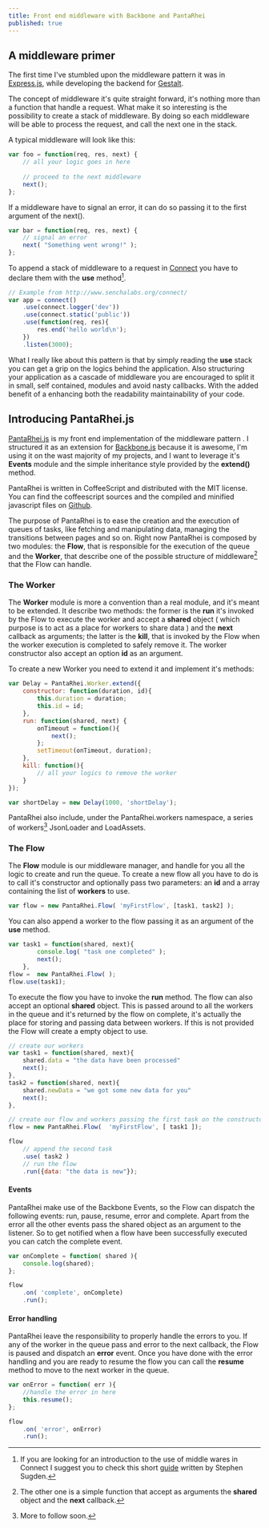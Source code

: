 ```yaml
---
title: Front end middleware with Backbone and PantaRhei
published: true
---
```


## A middleware primer

The first time I've stumbled upon  the middleware pattern it was in [Express.js], while developing the backend for [Gestalt]. 

The concept of middleware it's quite straight forward, it's nothing more than a function that handle a request. What make it so interesting is the possibility to create a stack of middleware. By doing so each middleware will be able to process the request, and call the next one in the stack.

A typical middleware will look like this:

```javascript
var foo = function(req, res, next) {
	// all your logic goes in here
	
	// proceed to the next middleware
	next();
};
```

If a middleware have to signal an error, it can do so passing it to the first argument of the next().

```javascript
var bar = function(req, res, next) {
	// signal an error
	next( "Something went wrong!" );
};
```

To append a stack of middleware to a request in [Connect] you have to declare them with the **use** method[^1].
	
```javascript
// Example from http://www.senchalabs.org/connect/
var app = connect()
	.use(connect.logger('dev'))
	.use(connect.static('public'))
	.use(function(req, res){
		res.end('hello world\n');
	})
	.listen(3000);
```

What I really like about this pattern is that by simply reading the **use** stack you can get a grip on the logics behind the application. Also structuring your application as a cascade of middleware you are encouraged to split it in small,  self contained, modules and avoid nasty callbacks. With the added benefit of a enhancing both the readability maintainability of your code.

## Introducing PantaRhei.js

[PantaRhei.js](http://github.com/federicoweber/PantaRhei) is my front end implementation of the middleware pattern . I structured it as an extension for [Backbone.js] because it is awesome, I'm using it on the wast majority of my projects, and I want to leverage it's **Events** module and the simple inheritance style provided by the **extend()** method. 

PantaRhei is written in CoffeeScript and distributed with the MIT license. You can find the coffeescript sources and the compiled and minified javascript files on [Github](http://github.com/federicoweber/PantaRhei). 

The purpose of PantaRhei is to ease the creation and the execution of queues of tasks, like fetching and manipulating data, managing the transitions between pages and so on.
Right now PantaRhei is composed by two modules: the **Flow**, that is responsible for the execution of the queue and the **Worker**, that describe one of the possible structure of middleware[^2] that the Flow can handle.

### The Worker
The **Worker** module is more a convention than a real module, and it's meant to be extended. 
It describe two methods: the former is the **run** it's invoked by the Flow to execute the worker and accept a **shared** object ( which purpose is to act as a place for workers to share data ) and the **next** callback as arguments; the latter is the **kill**, that is invoked by the Flow when the worker execution is completed to safely remove it.
The worker constructor also accept an option **id** as an argument.

To create a new Worker you need to extend it and implement it's methods:

```javascript
var Delay = PantaRhei.Worker.extend({
	constructor: function(duration, id){
		this.duration = duration;
		this.id = id;
	},
	run: function(shared, next) {
		onTimeout = function(){
			next();
		};
		setTimeout(onTimeout, duration);
	},
	kill: function(){
		// all your logics to remove the worker
	}
});

var shortDelay = new Delay(1000, 'shortDelay');
```

PantaRhei also include, under the PantaRhei.workers namespace, a series of workers[^3] JsonLoader and LoadAssets.

### The Flow
The **Flow** module is our middleware manager, and handle for you all the logic to create and run the queue.
To create a new flow all you have to do is to call it's constructor and optionally pass two parameters: an **id** and a array containing the list of **workers** to use.

```javascript
var flow = new PantaRhei.Flow( 'myFirstFlow', [task1, task2] );
```

You can also append a worker to the flow passing it  as an argument of the **use** method.

```javascript
var task1 = function(shared, next){
		console.log( "task one completed" );
		next();
	},
flow =  new PantaRhei.Flow( );
flow.use(task1);
```

To execute the flow you have to invoke the **run** method. The flow can also accept an optional **shared** object. This is passed around to all the workers in the queue and it's returned by the flow on complete, it's actually the place for storing and passing data between workers. If this is not provided the Flow will create a empty object to use. 

```javascript
// create our workers
var task1 = function(shared, next){
	shared.data = "the data have been processed"
	next();
},
task2 = function(shared, next){
	shared.newData = "we got some new data for you"
	next();
},

// create our flow and workers passing the first task on the constructor
flow = new PantaRhei.Flow(  'myFirstFlow', [ task1 ]);

flow
	// append the second task
	.use( task2 )
	// run the flow
	.run({data: "the data is new"});
```

#### Events
PantaRhei make use of the Backbone Events, so the  Flow can dispatch the following events: run, pause, resume, error and complete. Apart from the error all the other events pass the shared object as an argument to the listener.
So to get notified when a flow have been successfully executed you can catch the complete event.
```javascript
var onComplete = function( shared ){
	console.log(shared);
};

flow
	.on( 'complete', onComplete)
	.run();
```
#### Error handling
PantaRhei leave the responsibility to properly handle the errors to you. If any of the worker in the queue pass and error to the next callback, the Flow is paused and dispatch an **error** event. 
Once you have  done with the error handling and you are ready to resume the flow you can call the **resume** method to move to the next worker in the queue.

```javascript
var onError = function( err ){
	//handle the error in here
	this.resume();
};

flow
	.on( 'error', onError)
	.run();
```

[Gestalt]:http://federicoweber.com/gestaltapp/20120625-142551-pi-3-introducinggestalt

[Backbone.js]:http://backbonejs.org

[Express.js]:http://expressjs.com

[Connect]:http://www.senchalabs.org/connect/

[^1]: If you are looking for an introduction to the use of middle wares in Connect I suggest you to check this short [guide](http://stephensugden.com/middleware_guide/) written by Stephen Sugden.

[^2]:The other one is a simple function that accept as arguments the **shared** object and the **next** callback.

[^3]: More to follow soon.
